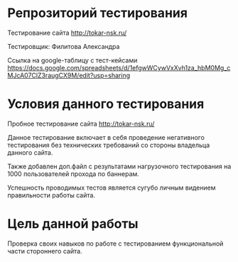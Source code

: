 # Репрозиторий тестирования
Тестирование сайта http://tokar-nsk.ru/ 

Тестировщик: Филитова Александра

Ссылка на google-таблицу с тест-кейсами https://docs.google.com/spreadsheets/d/1efgwWCywVxXvh1za_hbM0Mg_cMJcA07ClZ3raugCX9M/edit?usp=sharing


# Условия данного тестирования
Пробное тестирование сайта http://tokar-nsk.ru/

Данное тестирование включает в себя проведение негативного тестирования без технических требований со стороны владельца данного сайта.

Также добавлен доп.файл с результатами нагрузочного тестирования на 1000 пользователей прохода по баннерам.

Успешность проводимых тестов является сугубо личным видением правильности работы сайта.

# Цель данной работы

Проверка своих навыков по работе с тестированием функциональной части стороннего сайта. 
